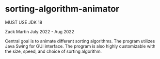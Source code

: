 # sorting-algorithm-animator

MUST USE JDK 18

Zack Martin
July 2022 - Aug 2022

Central goal is to animate different sorting algorithms.
The program utilizes Java Swing for GUI interface. 
The program is also highly customizable with the size, speed,
and choice of sorting algorithm.
